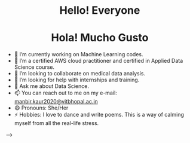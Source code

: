                                                             
  
<!--
**MANN0503/MANN0503** is a ✨ _special_ ✨ repository because its `README.md` (this file) appears on your GitHub profile.

Here are some ideas to get you started:
-->

<h1 align = 'center'>Hello! Everyone</h1>
<h1 align = 'center'>Hola! Mucho Gusto</h1>

- 🔭 I’m currently working on Machine Learning codes.
- 🌱 I’m a certified AWS cloud practitioner and certified in Applied Data Science course.
- 👯 I’m looking to collaborate on medical data analysis.
- 🤔 I’m looking for help with internships and training.
- 💬 Ask me about Data Science. 
- 📫 You can reach out to me on my e-mail: manbir.kaur2020@vitbhopal.ac.in
- 😄 Pronouns: She/Her
- ⚡ Hobbies: I love to dance and write poems. This is a way of calming myself from all the real-life stress. 

-->
